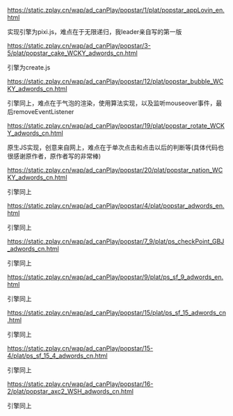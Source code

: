 https://static.zplay.cn/wap/ad_canPlay/popstar/1/plat/popstar_appLovin_en.html

实现引擎为pixi.js，难点在于无限递归，我leader亲自写的第一版

https://static.zplay.cn/wap/ad_canPlay/popstar/3-5/plat/popstar_cake_WCKY_adwords_cn.html

引擎为create.js

https://static.zplay.cn/wap/ad_canPlay/popstar/12/plat/popstar_bubble_WCKY_adwords_cn.html

引擎同上，难点在于气泡的渲染，使用算法实现，以及监听mouseover事件，最后removeEventListener

https://static.zplay.cn/wap/ad_canPlay/popstar/19/plat/popstar_rotate_WCKY_adwords_cn.html

原生JS实现，创意来自网上，难点在于单次点击和点击以后的判断等(具体代码也很感谢原作者，原作者写的非常棒)

https://static.zplay.cn/wap/ad_canPlay/popstar/20/plat/popstar_nation_WCKY_adwords_cn.html

引擎同上

https://static.zplay.cn/wap/ad_canPlay/popstar/4/plat/popstar_adwords_en.html

引擎同上

https://static.zplay.cn/wap/ad_canPlay/popstar/7_9/plat/ps_checkPoint_GBJ_adwords_cn.html

引擎同上

https://static.zplay.cn/wap/ad_canPlay/popstar/9/plat/ps_sf_9_adwords_en.html

引擎同上

https://static.zplay.cn/wap/ad_canPlay/popstar/15/plat/ps_sf_15_adwords_cn.html

引擎同上

https://static.zplay.cn/wap/ad_canPlay/popstar/15-4/plat/ps_sf_15_4_adwords_cn.html

引擎同上

https://static.zplay.cn/wap/ad_canPlay/popstar/16-2/plat/popstar_axc2_WSH_adwords_cn.html

引擎同上
